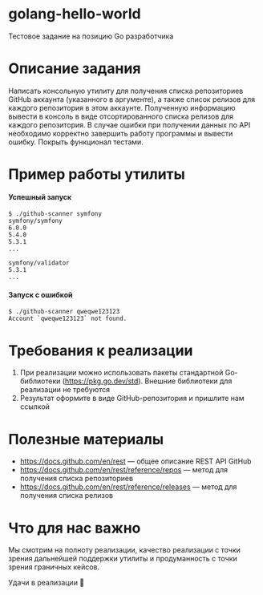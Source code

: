 # golang-hello-world
Тестовое задание на позицию Go разработчика

# Описание задания

Написать консольную утилиту для получения списка репозиториев GitHub аккаунта (указанного в аргументе), а также список релизов для каждого репозитория в этом аккаунте.
Полученную информацию вывести в консоль в виде отсортированного списка релизов для каждого репозитория. 
В случае ошибки при получении данных по API необходимо корректно завершить работу программы и вывести ошибку. 
Покрыть функционал тестами.

# Пример работы утилиты

#### Успешный запуск

```
$ ./github-scanner symfony
symfony/symfony
6.0.0
5.4.0
5.3.1
...

symfony/validator
5.3.1
...
```
#### Запуск с ошибкой
```
$ ./github-scanner qweqwe123123
Account `qweqwe123123` not found.
```

# Требования к реализации
1. При реализации можно использовать пакеты стандартной Go-библиотеки (https://pkg.go.dev/std). Внешние библиотеки для реализации не требуются
2. Результат оформите в виде GitHub-репозитория и пришлите нам ссылкой

# Полезные материалы
- https://docs.github.com/en/rest — общее описание REST API GitHub
- https://docs.github.com/en/rest/reference/repos — метод для получения списка репозиториев
- https://docs.github.com/en/rest/reference/releases — метод для получения списка релизов

# Что для нас важно
Мы смотрим на полноту реализации, качество реализации с точки зрения дальнейшей поддержки утилиты и продуманность с точки зрения граничных кейсов.

Удачи в реализации 👋
